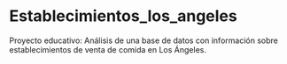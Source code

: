 # Establecimientos_los_angeles
Proyecto educativo: Análisis de una base de datos con información sobre establecimientos de venta de comida en Los Ángeles.
